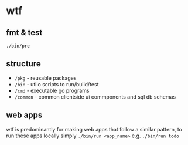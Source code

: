 wtf
===

## fmt & test

```
./bin/pre
```

## structure

* `/pkg` - reusable packages
* `/bin` - utilo scripts to run/build/test
* `/cmd` - executable go programs
* `/common` - common clientside ui commponents and sql db schemas

## web apps

wtf is predominantly for making web apps that follow a similar pattern, to run these apps locally simply 
`./bin/run <app_name>` e.g. `./bin/run todo`